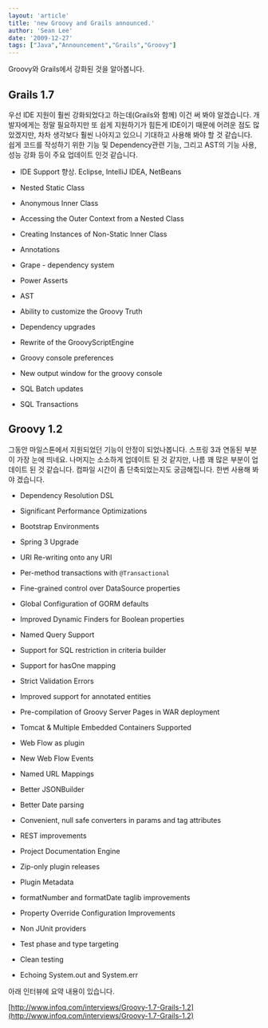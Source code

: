 ```yaml
---
layout: 'article'
title: 'new Groovy and Grails announced.'
author: 'Sean Lee'
date: '2009-12-27'
tags: ["Java","Announcement","Grails","Groovy"]
---
```


Groovy와 Grails에서 강화된 것을 알아봅니다.

## Grails 1.7

우선 IDE 지원이 훨씬 강화되었다고 하는데(Grails와 함께) 이건 써 봐야 알겠습니다. 개발자에게는 정말 필요하지만 또 쉽게 지원하기가 힘든게 IDE이기 때문에 어려운 점도 많았겠지만, 차차 생각보다 훨씬 나아지고 있으니 기대하고 사용해 봐야 할 것 같습니다. 쉽게 코드를 작성하기 위한 기능 및 Dependency관련 기능, 그리고 AST의 기능 사용, 성능 강화 등이 주요 업데이트 인것 같습니다.

 * IDE Support 향상. Eclipse, IntelliJ IDEA, NetBeans

 * Nested Static Class

 * Anonymous Inner Class

 * Accessing the Outer Context from a Nested Class

 * Creating Instances of Non-Static Inner Class

 * Annotations

 * Grape - dependency system

 * Power Asserts

 * AST

 * Ability to customize the Groovy Truth

 * Dependency upgrades

 * Rewrite of the GroovyScriptEngine

 * Groovy console preferences

 * New output window for the groovy console

 * SQL Batch updates

 * SQL Transactions

## Groovy 1.2

그동안 마일스톤에서 지원되었던 기능이 안정이 되었나봅니다. 스프링 3과 연동된 부분이 가장 눈에 띄네요. 나머지는 소소하게
업데이트 된 것 같지만, 나름 꽤 많은 부분이 업데이트 된 것 같습니다. 컴파일 시간이 좀 단축되었는지도 궁금해집니다. 한번
사용해 봐야 겠습니다.

 * Dependency Resolution DSL

 * Significant Performance Optimizations

 * Bootstrap Environments

 * Spring 3 Upgrade

 * URI Re-writing onto any URI

 * Per-method transactions with `@Transactional`

 * Fine-grained control over DataSource properties

 * Global Configuration of GORM defaults

 * Improved Dynamic Finders for Boolean properties

 * Named Query Support

 * Support for SQL restriction in criteria builder

 * Support for hasOne mapping

 * Strict Validation Errors

 * Improved support for annotated entities

 * Pre-compilation of Groovy Server Pages in WAR deployment

 * Tomcat & Multiple Embedded Containers Supported

 * Web Flow as plugin

 * New Web Flow Events

 * Named URL Mappings

 * Better JSONBuilder

 * Better Date parsing

 * Convenient, null safe converters in params and tag attributes

 * REST improvements

 * Project Documentation Engine

 * Zip-only plugin releases

 * Plugin Metadata

 * formatNumber and formatDate taglib improvements

 * Property Override Configuration Improvements

 * Non JUnit providers

 * Test phase and type targeting

 * Clean testing

 * Echoing System.out and System.err

아래 인터뷰에 요약 내용이 있습니다.

[http://www.infoq.com/interviews/Groovy-1.7-Grails-1.2](http://www.infoq.com/interviews/Groovy-1.7-Grails-1.2)

